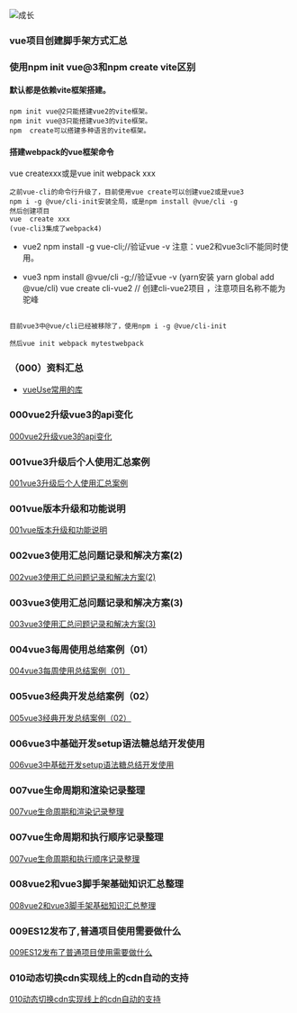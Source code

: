 ![成长](/images/home.png)



  

### vue项目创建脚手架方式汇总
### 使用npm init vue@3和npm create vite区别
#### 默认都是依赖vite框架搭建。
~~~
npm init vue@2只能搭建vue2的vite框架。
npm init vue@3只能搭建vue3的vite框架。
npm  create可以搭建多种语言的vite框架。
~~~

#### 搭建webpack的vue框架命令
vue createxxx或是vue init webpack xxx
~~~
之前vue-cli的命令行升级了，目前使用vue create可以创建vue2或是vue3
npm i -g @vue/cli-init安装全局，或是npm install @vue/cli -g
然后创建项目
vue  create xxx
(vue-cli3集成了webpack4)
~~~

- vue2
npm install -g vue-cli;//验证vue -v
注意：vue2和vue3cli不能同时使用。



- vue3
npm install @vue/cli -g;//验证vue -v
(yarn安装 yarn global add @vue/cli)
vue create cli-vue2  // 创建cli-vue2项目  ，注意项目名称不能为驼峰
~~~

目前vue3中@vue/cli已经被移除了，使用npm i -g @vue/cli-init

然后vue init webpack mytestwebpack
~~~

### （000）资料汇总
- [vueUse常用的库](https://vueuse.org/)


### 000vue2升级vue3的api变化
[000vue2升级vue3的api变化](/en/08vue常见问题和学习记录/000vue2%E5%8D%87%E7%BA%A7vue3%E7%9A%84api%E5%8F%98%E5%8C%96)


### 001vue3升级后个人使用汇总案例
[001vue3升级后个人使用汇总案例](/en/08vue常见问题和学习记录/001vue3%E5%8D%87%E7%BA%A7%E5%90%8E%E4%B8%AA%E4%BA%BA%E4%BD%BF%E7%94%A8%E6%B1%87%E6%80%BB%E6%A1%88%E4%BE%8B)

### 001vue版本升级和功能说明
[001vue版本升级和功能说明](/en/08vue常见问题和学习记录/001vue%E7%89%88%E6%9C%AC%E5%8D%87%E7%BA%A7%E5%92%8C%E5%8A%9F%E8%83%BD%E8%AF%B4%E6%98%8E)

### 002vue3使用汇总问题记录和解决方案(2)
[002vue3使用汇总问题记录和解决方案(2)](./08vue常见问题和学习记录/002vue3%E4%BD%BF%E7%94%A8%E6%B1%87%E6%80%BB%E9%97%AE%E9%A2%98%E8%AE%B0%E5%BD%95%E5%92%8C%E8%A7%A3%E5%86%B3%E6%96%B9%E6%A1%882)

### 003vue3使用汇总问题记录和解决方案(3)
[003vue3使用汇总问题记录和解决方案(3)](./08vue常见问题和学习记录/003vue3%E4%BD%BF%E7%94%A8%E6%B1%87%E6%80%BB%E9%97%AE%E9%A2%98%E8%AE%B0%E5%BD%95%E5%92%8C%E8%A7%A3%E5%86%B3%E6%96%B9%E6%A1%883)




### 004vue3每周使用总结案例（01）
[004vue3每周使用总结案例（01）](./08vue常见问题和学习记录/004vue3%E6%AF%8F%E5%91%A8%E4%BD%BF%E7%94%A8%E6%80%BB%E7%BB%93%E6%A1%88%E4%BE%8B1)


### 005vue3经典开发总结案例（02）
[005vue3经典开发总结案例（02）](./08vue常见问题和学习记录/005vue3%E7%BB%8F%E5%85%B8%E5%BC%80%E5%8F%91%E6%80%BB%E7%BB%93%E6%A1%88%E4%BE%8B2)


### 006vue3中基础开发setup语法糖总结开发使用
[006vue3中基础开发setup语法糖总结开发使用](/en/08vue常见问题和学习记录/006vue3%E4%B8%AD%E5%9F%BA%E7%A1%80%E5%BC%80%E5%8F%91setup%E8%AF%AD%E6%B3%95%E7%B3%96%E6%80%BB%E7%BB%93%E5%BC%80%E5%8F%91%E4%BD%BF%E7%94%A8)

### 007vue生命周期和渲染记录整理
[007vue生命周期和渲染记录整理](/en/08vue常见问题和学习记录/007vue%E7%94%9F%E5%91%BD%E5%91%A8%E6%9C%9F%E5%92%8C%E6%89%A7%E8%A1%8C%E9%A1%BA%E5%BA%8F%E8%AE%B0%E5%BD%95%E6%95%B4%E7%90%86)


### 007vue生命周期和执行顺序记录整理
[007vue生命周期和执行顺序记录整理](/en/08vue常见问题和学习记录/007vue%E7%94%9F%E5%91%BD%E5%91%A8%E6%9C%9F%E5%92%8C%E6%B8%B2%E6%9F%93%E8%AE%B0%E5%BD%95%E6%95%B4%E7%90%86)

### 008vue2和vue3脚手架基础知识汇总整理
[008vue2和vue3脚手架基础知识汇总整理](/en/08vue常见问题和学习记录/008vue2%E5%92%8Cvue3%E8%84%9A%E6%89%8B%E6%9E%B6%E5%9F%BA%E7%A1%80%E7%9F%A5%E8%AF%86%E6%B1%87%E6%80%BB%E6%95%B4%E7%90%86)


### 009ES12发布了,普通项目使用需要做什么
[009ES12发布了普通项目使用需要做什么](/en/08vue常见问题和学习记录/009es12%E5%8F%91%E5%B8%83%E6%99%AE%E9%80%9A%E9%A1%B9%E7%9B%AE%E4%BD%BF%E7%94%A8%E9%9C%80%E8%A6%81%E5%81%9A%E4%BB%80%E4%B9%88)


### 010动态切换cdn实现线上的cdn自动的支持
[010动态切换cdn实现线上的cdn自动的支持](/en/08vue常见问题和学习记录/010动态切换cdn实现线上的cdn自动的支持)